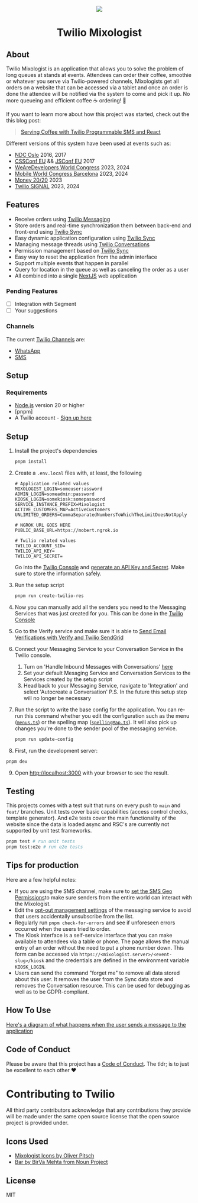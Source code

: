 <p align="center">
  <img src="resources/android-chrome-192x192.png">
  <h1 align="center">Twilio Mixologist</h1>
</p>

## About

Twilio Mixologist is an application that allows you to solve the problem of long queues at stands at events. Attendees can order their coffee, smoothie or whatever you serve via Twilio-powered channels, Mixologists get all orders on a website that can be accessed via a tablet and once an order is done the attendee will be notified via the system to come and pick it up. No more queueing and efficient coffee ☕️ ordering! 🎉

If you want to learn more about how this project was started, check out the this blog post:

> [Serving Coffee with Twilio Programmable SMS and React](https://www.twilio.com/en-us/blog/serving-coffee-with-sms-and-react-html)

Different versions of this system have been used at events such as:

- [NDC Oslo](https://ndcoslo.com) 2016, 2017
- [CSSConf EU](https://2017.cssconf.eu/) && [JSConf EU](https://2017.jsconf.eu/) 2017
- [WeAreDevelopers World Congress](https://www.wearedevelopers.com/world-congress) 2023, 2024
- [Mobile World Congress Barcelona](https://www.mwcbarcelona.com/) 2023, 2024
- [Money 20/20](https://www.money2020.com/) 2023
- [Twilio SIGNAL](https://signal.twilio.com/) 2023, 2024

## Features

- Receive orders using [Twilio Messaging]
- Store orders and real-time synchronization them between back-end and front-end using [Twilio Sync]
- Easy dynamic application configuration using [Twilio Sync]
- Managing message threads using [Twilio Conversations]
- Permission management based on [Twilio Sync]
- Easy way to reset the application from the admin interface
- Support multiple events that happen in parallel
- Query for location in the queue as well as canceling the order as a user
- All combined into a single [NextJS](https://nextjs.org/) web application

### Pending Features

- [ ] Integration with Segment
- [ ] Your suggestions

### Channels

The current [Twilio Channels] are:

- [WhatsApp][twilio whatsapp]
- [SMS][twilio messaging]

## Setup

### Requirements

- [Node.js] version 20 or higher
- [pnpm]
- A Twilio account - [Sign up here](https://www.twilio.com/try-twilio)

## Setup

1. Install the project's dependencies
   ```bash
   pnpm install
   ```
2. Create a `.env.local` files with, at least, the following

   ```
   # Application related values
   MIXOLOGIST_LOGIN=someuser:assword
   ADMIN_LOGIN=someadmin:password
   KIOSK_LOGIN=somekiosk:somepassword
   SERVICE_INSTANCE_PREFIX=Mixologist
   ACTIVE_CUSTOMERS_MAP=ActiveCustomers
   UNLIMITED_ORDERS=CommaSeparatedNumbersToWhichTheLimitDoesNotApply

   # NGROK URL GOES HERE
   PUBLIC_BASE_URL=https://mobert.ngrok.io

   # Twilio related values
   TWILIO_ACCOUNT_SID=
   TWILIO_API_KEY=
   TWILIO_API_SECRET=
   ```

   Go into the [Twilio Console] and [generate an API Key and Secret](https://www.twilio.com/console/dev-tools/api-keys). Make sure to store the information safely.

3. Run the setup script

   ```bash
   pnpm run create-twilio-res
   ```

4. Now you can manually add all the senders you need to the Messaging Services that was just created for you. This can be done in the [Twilio Console](https://twilio.com/console/messaging/services/)

5. Go to the Verify service and make sure it is able to [Send Email Verifications with Verify and Twilio SendGrid](https://www.twilio.com/docs/verify/email)

6. Connect your Messaging Service to your Conversation Service in the Twilio console.
   1. Turn on 'Handle Inbound Messages with Conversations' [here](https://console.twilio.com/us1/develop/conversations/manage/defaults)
   2. Set your default Mesaging Service and Conversation Services to the Services created by the setup script
   3. Head back to your Messaging Service, navigate to 'Integration' and select 'Autocreate a Conversation'
      P.S. In the future this setup step will no longer be necessary
7. Run the script to write the base config for the application. You can re-run this command whether you edit the configuration such as the menu ([`menus.ts`](./src/config/menus.ts)) or the spelling map ([`spellingMap.ts`](./src/config/spellingMap.ts)). It will also pick up changes you're done to the sender pool of the messaging service.

   ```bash
   pnpm run update-config
   ```

8. First, run the development server:

```bash
pnpm dev
```

9. Open [http://localhost:3000](http://localhost:3000) with your browser to see the result.

## Testing

This projects comes with a test suit that runs on every push to `main` and `feat/` branches. Unit tests cover basic capabilities (access control checks, template generator). And e2e tests cover the main functionality of the website since the data is loaded async and RSC's are currently not supported by unit test frameworks.

```bash
pnpm test # run unit tests
pnpm test:e2e # run e2e tests
```

## Tips for production

Here are a few helpful notes:

- If you are using the SMS channel, make sure to [set the SMS Geo Permissions](https://www.twilio.com/docs/messaging/guides/sms-geo-permissions)to make sure senders from the entire world can interact with the Mixologist.
- Edit the [opt-out management settings](https://help.twilio.com/articles/360034798533-Getting-Started-with-Advanced-Opt-Out-for-Messaging-Services) of the messaging service to avoid that users accidentally unsubscribe from the list.
- Regularly run `pnpm check-for-errors` and see if unforeseen errors occurred when the users tried to order.
- The Kiosk interface is a self-service interface that you can make available to attendees via a table or phone. The page allows the manual entry of an order without the need to put a phone number down. This form can be accessed via `https://<mixologist.server>/<event-slug>/kiosk` and the credentials are defined in the environment variable `KIOSK_LOGIN`.
- Users can send the command "forget me" to remove all data stored about this user. It removes the user from the Sync data store and removes the Conversation resource. This can be used for debugging as well as to be GDPR-compliant.

## How To Use

[Here's a diagram of what happens when the user sends a message to the application](resources/user-flow-diagram.png)

## Code of Conduct

Please be aware that this project has a [Code of Conduct](CODE_OF_CONDUCT.md). The tldr; is to just be excellent to each other ❤️

# Contributing to Twilio

All third party contributors acknowledge that any contributions they provide will be made under the same open source license that the open source project is provided under.

## Icons Used

- [Mixologist Icons by Oliver Pitsch](https://www.smashingmagazine.com/2016/03/freebie-Mixologist-iconset-50-icons-eps-png-svg/)
- [Bar by BirVa Mehta from Noun Project](https://thenounproject.com/term/bar/1323725/)

## License

MIT

[twilio console]: https://www.twilio.com/console
[twilio rest api]: https://www.twilio.com/docs/api/rest
[twilio messaging]: https://www.twilio.com/messaging
[twilio whatsapp]: https://www.twilio.com/en-us/messaging/channels/whatsapp
[twilio conversations]: https://www.twilio.com/conversations
[twilio sync]: https://wwww.twilio.com/sync
[twilio channels]: https://www.twilio.com/channels
[preact cli]: https://github.com/developit/preact-cli
[node.js]: https://nodejs.org
[nppm]: https://pnpm.io/
[ngrok]: https://ngrok.com/
[express]: http://expressjs.com/

